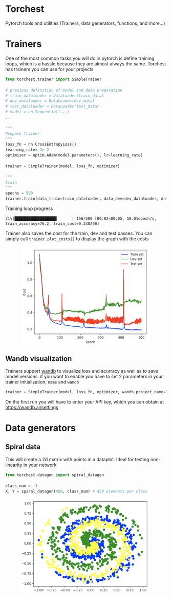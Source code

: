 # Torchest
Pytorch tools and utilities (Trainers, data generators, functions, and more...)

# Trainers

One of the most common tasks you will do in pytorch is define training loops, which is a hassle because they are almost always the same. Torchest has trainers you can use for your projects

```python
from torchest.trainer import SimpleTrainer

# previous definition of model and data preparation
# train_dataloader = DataLoader(train_data)
# dev_dataloader = DataLoader(dev_data)
# test_dataloader = DataLoader(test_data)
# model = nn.Sequential(...)
...

"""
Prepare Trainer
"""
loss_fn = nn.CrossEntropyLoss()
learning_rate= 1e-2
optimizer = optim.Adam(model.parameters(), lr=learning_rate)

trainer = SimpleTrainer(model, loss_fn, optimizer)

"""
Train
"""
epochs = 500
trainer.train(data_train=train_dataloader, data_dev=dev_dataloader, data_test=test_dataloader, epochs=epochs)
```

Training loop progress

```
31%|██████████████████▍      | 156/500 [00:02<00:05, 58.01epoch/s, train_accuracy=76.2, train_cost=0.238290]
```

Trainer also saves the cost for the train, dev and test passes. You can simply call `trainer.plot_costs()` to display the graph with the costs

<img src="readme_images/trainer_costs.png" alt="Trainer costs" style="width: 400px; display:block; margin-left:auto; margin-right:auto"/>


## Wandb visualization

 Trainers support [wandb](https://wandb.ai/) to visualize loss and acurracy as well as to save model versions. if you want to enable you have to set 2 parameters in your trainer initialization, `name` and `wandb`

 ```python
 trainer = SimpleTrainer(model, loss_fn, optimizer, wandb_project_name="MyProject", wandb=True)
 ```

 On the first run you will have to enter your API key, which you can obtain at https://wandb.ai/settings

# Data generators

## Spiral data

This will create a 2d matrix with points in a dataplot. Ideal for testing non-linearity in your network

```python
from torchest.datagen import spiral_datagen

class_num =  3
X, Y = spiral_datagen(450, class_num) # 450 elements per class
```

<img src="readme_images/spiral_2d.png" alt="Spiral data screenshot" style="width: 400px; display:block; margin-left:auto; margin-right:auto"/>
